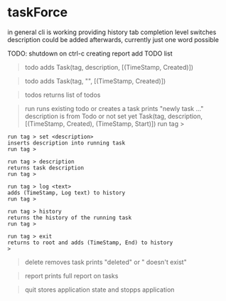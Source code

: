 # taskForce

in general cli is working providing
	history
	tab completion
	level switches
description could be added afterwards, currently just one word possible
	
TODO: 
	shutdown on ctrl-c
	creating report
	add TODO list

> todo <tag> <description> 
adds Task(tag, description, [(TimeStamp, Created)])
>

> todo <tag>
adds Task(tag, "", [(TimeStamp, Created)])
>

> todos
returns list of todos
>

> run <tag> 
	runs existing todo or creates a task
	prints "newly task ..."
	description is from Todo or not set yet
	Task(tag, description, [(TimeStamp, Created), (TimeStamp, Start)])
	run tag >

	run tag > set <description> 
	inserts description into running task
	run tag >

	run tag > description
	returns task description
	run tag >

	run tag > log <text>
	adds (TimeStamp, Log text) to history
	run tag >

	run tag > history
	returns the history of the running task
	run tag >	

	run tag > exit
	returns to root and adds (TimeStamp, End) to history
	>

> delete <tag>
removes task
prints "deleted" or "<tag> doesn't exist"
>

> report
prints full report on tasks
>

> quit
stores application state and stopps application
>
